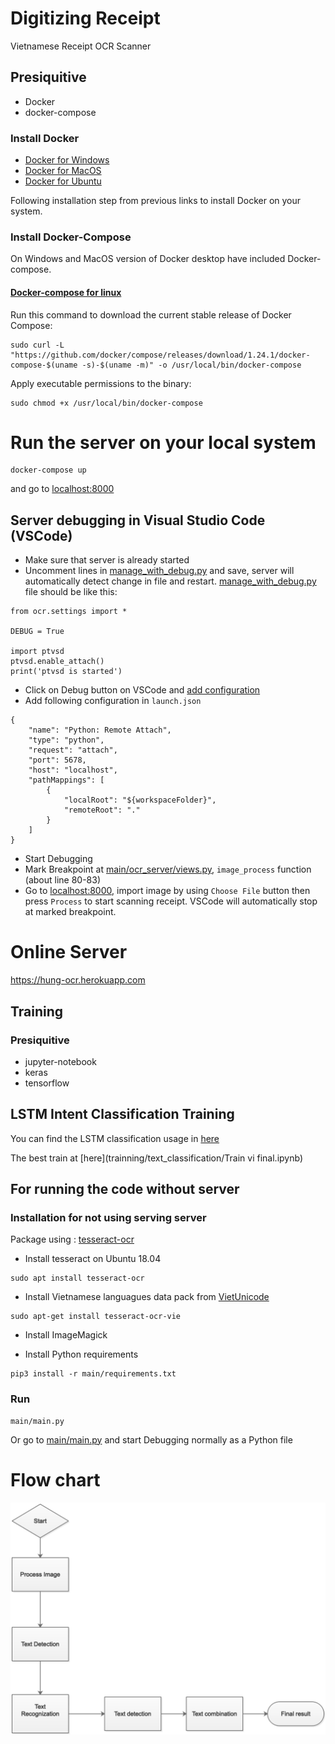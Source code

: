 # Digitizing Receipt
Vietnamese Receipt OCR Scanner

## Presiquitive
- Docker
- docker-compose 

### Install Docker
- [Docker for Windows](https://docs.docker.com/docker-for-windows/install/)
- [Docker for MacOS](https://docs.docker.com/docker-for-mac/install/)
- [Docker for Ubuntu](https://docs.docker.com/install/linux/docker-ce/ubuntu/)

Following installation step from previous links to install Docker on your system.

### Install Docker-Compose
On Windows and MacOS version of Docker desktop have included Docker-compose.  

#### [Docker-compose for linux](https://docs.docker.com/compose/install/)
Run this command to download the current stable release of Docker Compose:

```
sudo curl -L "https://github.com/docker/compose/releases/download/1.24.1/docker-compose-$(uname -s)-$(uname -m)" -o /usr/local/bin/docker-compose
```
Apply executable permissions to the binary:
```
sudo chmod +x /usr/local/bin/docker-compose
```


# Run the server on your local system
```
docker-compose up
```
and go to [localhost:8000](http://localhost:8000)

## Server debugging in Visual Studio Code (VSCode)
- Make sure that server is already started
- Uncomment lines in [manage_with_debug.py](main/manage_with_debug.py) and save, server will automatically detect change in file and restart. [manage_with_debug.py](main/manage_with_debug.py) file should be like this:
```
from ocr.settings import *

DEBUG = True

import ptvsd
ptvsd.enable_attach()
print('ptvsd is started')
```
- Click on Debug button on VSCode and [add configuration](https://code.visualstudio.com/Docs/editor/debugging#_launch-configurations)
- Add following configuration in `launch.json`
```
{
    "name": "Python: Remote Attach",
    "type": "python",
    "request": "attach",
    "port": 5678,
    "host": "localhost",
    "pathMappings": [
        {
            "localRoot": "${workspaceFolder}",
            "remoteRoot": "."
        }
    ]
}
```
- Start Debugging
- Mark Breakpoint at [main/ocr_server/views.py](main/ocr_server/views.py), `image_process` function (about line 80-83)
- Go to [localhost:8000](http://localhost:8000), import image by using `Choose File` button then press `Process` to start scanning receipt. VSCode will automatically stop at marked breakpoint.

# Online Server
https://hung-ocr.herokuapp.com


## Training
### Presiquitive
- jupyter-notebook
- keras
- tensorflow

## LSTM Intent Classification Training
You can find the LSTM classification usage in [here](trainning/text_classification)

The best train at [here](trainning/text_classification/Train vi final.ipynb)

## For running the code without server
### Installation for not using serving server
Package using : [tesseract-ocr](https://github.com/tesseract-ocr/tesseract)

- Install tesseract on Ubuntu 18.04
```
sudo apt install tesseract-ocr
```

- Install Vietnamese languagues data pack from [VietUnicode](http://vietunicode.sourceforge.net/howto/tesseract-ocr.html)

```
sudo apt-get install tesseract-ocr-vie
```
- Install ImageMagick

- Install Python requirements
```
pip3 install -r main/requirements.txt
```
### Run
```
main/main.py
```  
Or go to [main/main.py](main/main.py) and start Debugging normally as a Python file


# Flow chart
![alt text](graph/flowchart.png "Flow chart")



<!-- 
## **Step 1:** Convert Scanned PDF to xml (deprecated)
[Folder](main/converter)  
[Document](main/converter/README.md)  
Usage:
`-m` : Method
`-i` : Image Source
`-o` : Ouput Path (Print out if None)
`-ot`: Output type: xml or str 

Method 0:
```
python3 main/converter.py -m 0 -i ../stock/don-thuoc.png -ot str
```
Method 1:
```
python3 main/converter.py -m 1 -i ../stock/don-thuoc.png -o test.html -ot xml
```
Method 2:
```
python3 main/converter.py -m 2 -i ../stock/don-thuoc.png -o test.html -ot xml
```

or to have more setting:  
```
python3 main/converter.py -h
``` -->

